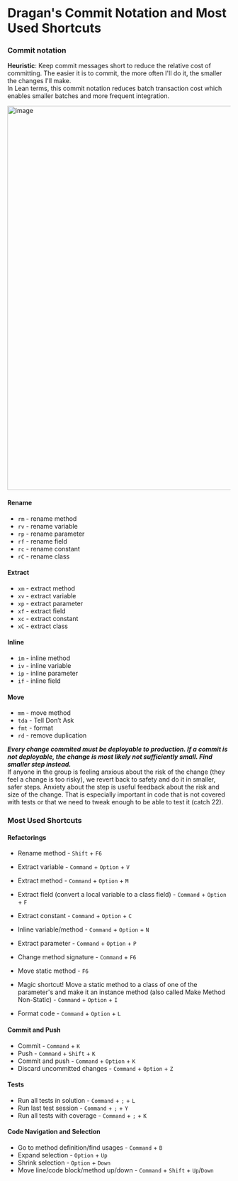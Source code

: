 # Dragan's Commit Notation and Most Used Shortcuts


### Commit notation
**Heuristic**: Keep commit messages short to reduce the relative cost of committing. The easier it is to commit, the more often I'll do it, the smaller the changes I'll make.  
In Lean terms, this commit notation reduces batch transaction cost which enables smaller batches and more frequent integration.    

<img width="865" alt="image" src="https://github.com/dragan-stepanovic/DragansCommitNotation/assets/332947/803fcc19-0121-49d9-82e6-42394659d8a0">

#### Rename
- `rm` - rename method  
- `rv` - rename variable  
- `rp` - rename parameter  
- `rf` - rename field
- `rc` - rename constant
- `rC` - rename class

#### Extract
- `xm` - extract method  
- `xv` - extract variable  
- `xp` - extract parameter  
- `xf` - extract field  
- `xc` - extract constant  
- `xC` - extract class  

#### Inline
- `im` - inline method  
- `iv` - inline variable  
- `ip` - inline parameter  
- `if` - inline field  

#### Move
- `mm` - move method  
- `tda` - Tell Don’t Ask
- `fmt` - format  
- `rd` - remove duplication  


_**Every change commited must be deployable to production. If a commit is not deployable, the change is most likely not sufficiently small. Find smaller step instead.**_  
If anyone in the group is feeling anxious about the risk of the change (they feel a change is too risky), we revert back to safety and do it in smaller, safer steps. Anxiety about the step is useful feedback about the risk and size of the change. That is especially important in code that is not covered with tests or that we need to tweak enough to be able to test it (catch 22).


### Most Used Shortcuts

#### Refactorings  
- Rename method - `Shift` + `F6`
- Extract variable - `Command` + `Option` + `V`
- Extract method - `Command` + `Option` + `M`
- Extract field (convert a local variable to a class field) - `Command` + `Option` + `F`  
- Extract constant - `Command` + `Option` + `C`
- Inline variable/method - `Command` + `Option` + `N`  
- Extract parameter - `Command` + `Option` + `P`  

- Change method signature - `Command` + `F6`  
- Move static method - `F6`  
- Magic shortcut! Move a static method to a class of one of the parameter's and make it an instance method (also called Make Method Non-Static) - `Command` + `Option` + `I`  

- Format code - `Command` + `Option` + `L`  

#### Commit and Push  
- Commit - `Command` + `K`  
- Push - `Command` + `Shift` + `K`
- Commit and push - `Command` + `Option` + `K`  
- Discard uncommitted changes - `Command` + `Option` + `Z`

#### Tests  
- Run all tests in solution - `Command` + `;` + `L`  
- Run last test session - `Command` + `;` + `Y`  
- Run all tests with coverage - `Command` + `;` + `K`  

#### Code Navigation and Selection  
- Go to method definition/find usages - `Command` + `B`
- Expand selection - `Option` + `Up`  
- Shrink selection - `Option` + `Down`  
- Move line/code block/method up/down - `Command` + `Shift` + `Up`/`Down`  
